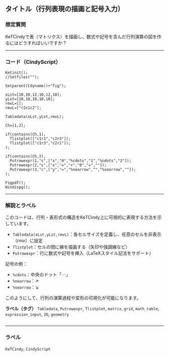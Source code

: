 ## タイトル（行列表現の描画と記号入力）

### 想定質問

KeTCindyで表（マトリクス）を描画し、数式や記号を含んだ行列演算の図を作るにはどうすればいいですか？

---

### コード（CindyScript）

```cindy
Ketinit();
//Setfiles("");

Setparent(Cdyname()+"fig");

xLst=[10,10,12,10,12,10];
yLst=[10,10,10,10,10];
rmvL=[];
rmvL=["r2c1c2"];

Tabledata(xLst,yLst,rmvL);

Ch=[1,2];

if(contains(Ch,1),
  Tlistplot(["c1r1","c2r3"]);
  Tlistplot(["c1r3","c2r1"]);
);

if(contains(Ch,2),
  Putrowexpr(1,"c",["x","0","%cdots","1","%cdots","2"]);
  Putrowexpr(2,"c",["x","=","+","0","=",""]);
  Putrowexpr(3,"c",["y","=","%nearrow","","%searrow",""]);
);

Figpdf();
Windispg();
````

---

### 解説とラベル

このコードは、行列・表形式の構造をKeTCindy上に可視的に表現する方法を示しています。

* `Tabledata(xLst,yLst,rmvL)`：各セルサイズを定義し、任意のセルを非表示（rmv）に設定
* `Tlistplot`：セルの間に線を描画する（矢印や強調線など）
* `Putrowexpr`：行に数式や記号を挿入（LaTeXスタイル記法をサポート）

記号の例：

* `%cdots`：中央のドット「⋯」
* `%nearrow`：↗
* `%searrow`：↘

このようにして、行列の演算過程や変形の可視化が可能になります。

**ラベル（タグ）**
`Tabledata`, `Putrowexpr`, `Tlistplot`, `matrix`, `grid`, `math_table`, `expression_input`, `2D`, `geometry`

```
```


---

### ラベル

`KeTCindy`, `CindyScript`
